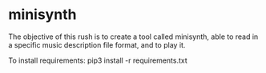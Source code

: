 # minisynth
 The objective of this rush is to create a tool called minisynth, able to read in a specific music description file format, and to play it.

To install requirements:
pip3 install -r requirements.txt
